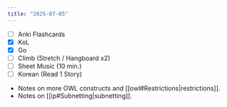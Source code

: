 ```yaml
---
title: "2025-07-05"
---
```


- [ ] Anki Flashcards
- [x] KoL
- [x] Go
- [ ] Climb (Stretch / Hangboard x2)
- [ ] Sheet Music (10 min.)
- [ ] Korean (Read 1 Story)

* Notes on more OWL constructs and [[owl#Restrictions|restrictions]].
* Notes on [[ip#Subnetting|subnetting]].